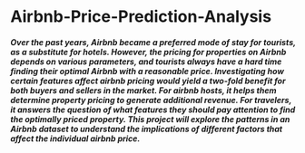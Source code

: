 # Airbnb-Price-Prediction-Analysis

##### Over the past years, Airbnb became a preferred mode of stay for tourists, as a substitute for hotels. However, the pricing for properties on Airbnb depends on various parameters, and tourists always have a hard time finding their optimal Airbnb with a reasonable price. Investigating how certain features affect airbnb pricing would yield a two-fold benefit for both buyers and sellers in the market. For airbnb hosts, it helps them determine property pricing to generate additional revenue. For travelers, it answers the question of what features they should pay attention to find the optimally priced property. This project will explore the patterns in an Airbnb dataset to understand the implications of different factors that affect the individual airbnb price.

